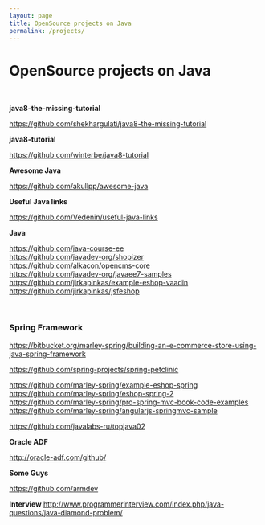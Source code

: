 ```yaml
---
layout: page
title: OpenSource projects on Java
permalink: /projects/
---
```



# OpenSource projects on Java

<br/>

**java8-the-missing-tutorial**

https://github.com/shekhargulati/java8-the-missing-tutorial


**java8-tutorial**  

https://github.com/winterbe/java8-tutorial


**Awesome Java**

https://github.com/akullpp/awesome-java


**Useful Java links**

https://github.com/Vedenin/useful-java-links



**Java**  

https://github.com/java-course-ee  
https://github.com/javadev-org/shopizer    
https://github.com/alkacon/opencms-core    
https://github.com/javadev-org/javaee7-samples  
https://github.com/jirkapinkas/example-eshop-vaadin  
https://github.com/jirkapinkas/jsfeshop  

<br/>

### Spring Framework

https://bitbucket.org/marley-spring/building-an-e-commerce-store-using-java-spring-framework  

https://github.com/spring-projects/spring-petclinic  

https://github.com/marley-spring/example-eshop-spring  
https://github.com/marley-spring/eshop-spring-2    
https://github.com/marley-spring/pro-spring-mvc-book-code-examples  
https://github.com/marley-spring/angularjs-springmvc-sample  

https://github.com/javalabs-ru/topjava02  


**Oracle ADF**

http://oracle-adf.com/github/


**Some Guys**

https://github.com/armdev


**Interview**
http://www.programmerinterview.com/index.php/java-questions/java-diamond-problem/

